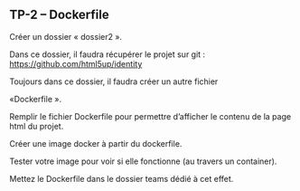 ## TP-2 – Dockerfile 


Créer un dossier « dossier2 ». 

Dans ce dossier, il faudra récupérer le projet sur git : https://github.com/html5up/identity 

Toujours dans ce dossier, il faudra créer un autre fichier 

«Dockerfile ». 

Remplir le fichier Dockerfile pour permettre d’afficher le contenu de la page html du projet. 

Créer une image docker à partir du dockerfile. 

Tester votre image pour voir si elle fonctionne (au travers un container). 

  

Mettez le Dockerfile dans le dossier teams dédié à cet effet. 